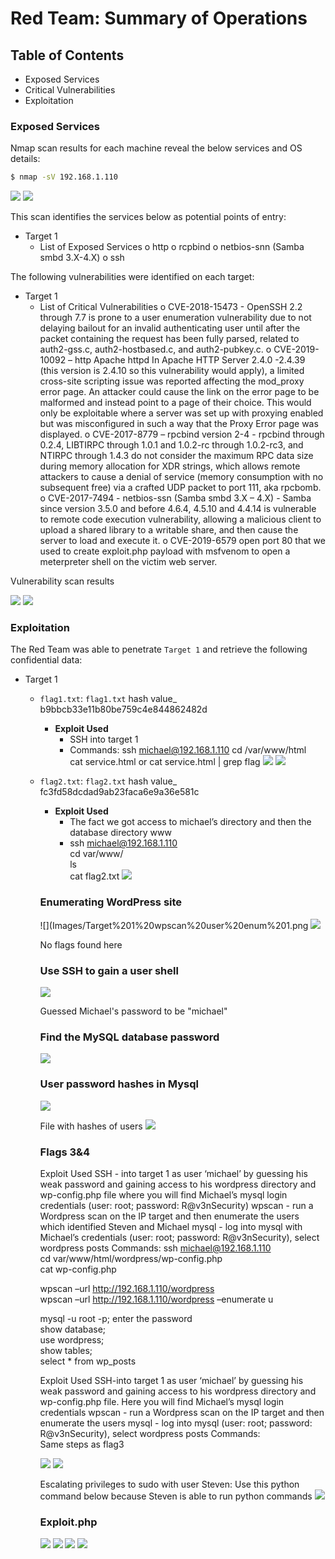 # Red Team: Summary of Operations

## Table of Contents
- Exposed Services
- Critical Vulnerabilities
- Exploitation

### Exposed Services

Nmap scan results for each machine reveal the below services and OS details:
``` bash
$ nmap -sV 192.168.1.110
```
  ![](Images/Nmap%20open%20port%20and%20version%20scan.png)
  ![](Images/Target%201%20Machine.png)

This scan identifies the services below as potential points of entry:
- Target 1
  - List of Exposed Services
    o	http
    o	rcpbind
    o	netbios-snn (Samba smbd 3.X-4.X)
    o	ssh


The following vulnerabilities were identified on each target:
- Target 1
  - List of Critical Vulnerabilities
  o	CVE-2018-15473 - OpenSSH 2.2 through 7.7 is prone to a user enumeration vulnerability due to not delaying bailout for an invalid authenticating user until after the packet containing the request has been fully parsed, related to auth2-gss.c, auth2-hostbased.c, and auth2-pubkey.c.
  o	CVE-2019-10092 – http Apache httpd In Apache HTTP Server 2.4.0 -2.4.39 (this version is 2.4.10 so this vulnerability would apply), a limited cross-site scripting issue was reported affecting the mod_proxy error page. An attacker could cause the link on the error page to be malformed and instead point to a page of their choice. This would only be exploitable where a server was set up with proxying enabled but was misconfigured in such a way that the Proxy Error page was displayed.
  o	CVE-2017-8779 – rpcbind version 2-4 - rpcbind through 0.2.4, LIBTIRPC through 1.0.1 and 1.0.2-rc through 1.0.2-rc3, and NTIRPC through 1.4.3 do not consider the maximum RPC data size during memory allocation for XDR strings, which allows remote attackers to cause a denial of service (memory consumption with no subsequent free) via a crafted UDP packet to port 111, aka rpcbomb.
  o	CVE-2017-7494 - netbios-ssn (Samba smbd 3.X – 4.X) - Samba since version 3.5.0 and before 4.6.4, 4.5.10 and 4.4.14 is vulnerable to remote code execution vulnerability, allowing a malicious client to upload a shared library to a writable share, and then cause the server to load and execute it.
  o	CVE-2019-6579 open port 80 that we used to create exploit.php payload with msfvenom to open a meterpreter shell on the victim web server.

Vulnerability scan results 

![](Images/Nmap%20vulnerabilities%20scan.png)
![](Images/Nmap%20vulnerabilities%20scan%202.png)

### Exploitation

The Red Team was able to penetrate `Target 1` and retrieve the following confidential data:
- Target 1
  - `flag1.txt`: `flag1.txt` hash value_ b9bbcb33e11b80be759c4e844862482d 
    - **Exploit Used**
      - SSH into target 1
      - Commands:     ssh michael@192.168.1.110
                       cd /var/www/html 							
                       cat service.html or cat service.html | grep flag
                       ![](Images/Target%201%20ssh%20Michael.png)
                       ![](Images/Target%201%20flag%201.png)
  - `flag2.txt`: `flag2.txt` hash value_ fc3fd58dcdad9ab23faca6e9a36e581c
    - **Exploit Used**
      - The fact we got access to michael’s directory and then the database directory www
      - ssh michael@192.168.1.110 						
        cd var/www/								
        ls 									
        cat flag2.txt
        ![](Images/Target%201%20flag%202.png)

    ### Enumerating WordPress site
    ![](Images/Target%201%20wpscan%20user%20enum%201.png
    ![](Images/Target%201%20wpscan%20user%20enum%202.png)

    No flags found here

    ### Use SSH to gain a user shell

    ![](Images/Target%201%20ssh%20Michael.png)

    Guessed Michael's password to be "michael"

    ### Find the MySQL database password

    ![](Images/MySQL%20database%20credentials.png)

    ### User password hashes in Mysql

    ![](Images/MySQL%20user%20password%20hashes.png)
     
    File with hashes of users
    ![](Images/File%20with%20hashes.png)

    ### Flags 3&4

    Exploit Used
    SSH - into target 1 as user ‘michael’ by guessing his weak password and gaining access to his wordpress directory and  wp-config.php file where you will find Michael’s mysql login credentials (user: root;        password: R@v3nSecurity) 
    wpscan - run a Wordpress scan on the IP target and then enumerate the users which identified Steven and Michael
    mysql - log into mysql with Michael’s credentials (user: root; password: R@v3nSecurity), select wordpress posts 
    Commands: 
    ssh michael@192.168.1.110						
    cd var/www/html/wordpress/wp-config.php				
    cat wp-config.php
    
    wpscan –url http://192.168.1.110/wordpress 			
    wpscan –url http://192.168.1.110/wordpress –enumerate u
    
    mysql -u root -p; enter the password 					
    show database; 							
    use wordpress;							 
    show tables;								 
    select * from wp_posts

    Exploit Used
    SSH-into target 1 as user ‘michael’ by guessing his weak password and gaining access to his wordpress directory and  wp-config.php file. Here you will find Michael’s mysql login credentials 
    wpscan - run a Wordpress scan on the IP target and then enumerate the users
    mysql - log into mysql (user: root; password: R@v3nSecurity), select wordpress posts 
    Commands:  
Same steps as flag3 


    ![](Images/MySQL%20database%20tables.png)
    ![](Images/MySQL%20flag%203%20%26%204.png)

    Escalating privileges to sudo with user Steven:
    Use this python command below because Steven is able to run python commands
    ![](Images/Privelege%20escelation%20with%20python.png)

    ### Exploit.php
    ![](Images/Metasploit%20reverse%20shell%20exploit%201.png)
    ![](Images/Metasploit%20reverse%20shell%20exploit%202.png)
    ![](Images/Metasploit%20reverse%20shell%20exploit%203'.png)
    ![](Images/HTTP%20Request%20Size%20Monitor%20alert%20test.png)

